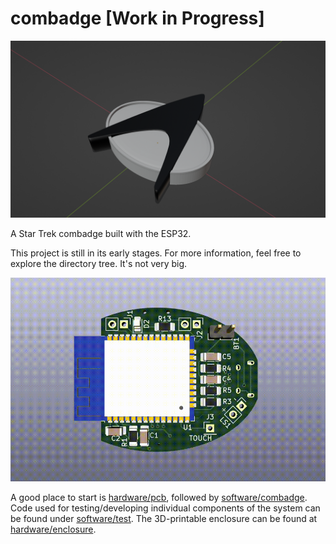 # combadge [Work in Progress]

![Enclosure](/assets/enclosure.png)

A Star Trek combadge built with the ESP32.

This project is still in its early stages. For more information, feel free to explore the directory tree. It's not very big.

![PCB 3D View](/assets/pcb3d.gif)

A good place to start is [hardware/pcb](hardware/pcb), followed by [software/combadge](software/combadge).
Code used for testing/developing individual components of the system can be found under [software/test](software/test).
The 3D-printable enclosure can be found at [hardware/enclosure](hardware/enclosure).
